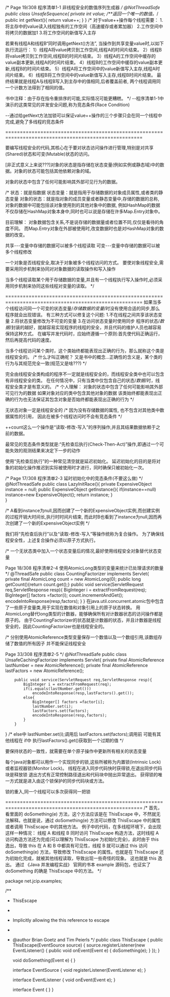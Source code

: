 /*
Page 19/308
程序清单1-1 非线程安全的数值序列生成器
*/
@NotThreadSafe
public class UnsafeSequence{
	private int value;
	/**返回一个唯一的数值。*/
	public int getNext(){
		return value++;
	}
}
/*
对于value++操作每个线程需要：
1.将主存中的value读入线程独有的工作空间（高速缓存或者累加器）
2.工作空间中将拷贝的数据加1
3.将工作空间的新值写入主存

若果有线程A和线程B“同时调用getNext()方法”,
当操作到共享变量value时,以如下执行流运行：
1）线程A将value拷贝到工作空间,线程A的时间片结束。
2）线程B将value拷贝到工作空间,线程B的时间片结束。
3）线程A的工作空间中缓存的value副本更新,线程A的时间片结束。
4）线程B的工作空间中缓存的value副本更新,线程B的时间片结束。
5）线程A将工作空间中的value新值写入主存,线程A时间片结束。
6）线程B将工作空间中的value新值写入主存,线程B时间片结束。
最终结果就是线程A与线程B写入到主存中的值相同,后者覆盖前者,
两个线程调用同一个计数方法得到了相同的值。

书中注释：由于存在指令重排序的可能,实际情况可能更糟糕。
*/
--程序清单1-1中演示的这类常见的并发安全问题,称为竞态条件(Race Condition)

--通过给getNext方法加锁可以保证value++操作的三个步骤只会在同一个线程中完成,避免了多线程的竞态条件


=====================================================================================================

要编写线程安全的代码,其核心在于要对状态访问操作进行管理,特别是对共享(Shared)状态和可变(Mutable)状态的访问。

[非正式意义上来说???]对象的状态是指存储在状态变量(例如实例或静态域)中的数据。对象的状态可能包括其他依赖对象的域。

对象的状态中包含了任何可能影响其外部可见行为的数据。

/*
状态：就是指数据
状态变量：就是指用于存储数据的对象成员属性,或者类的静态变量
对象的状态：就是指对象的成员变量或者静态变量中,存储的数据的总称,
对象的数据中可能包括该对象使用到的其他对象中的数据,
例如HashMap的数据不仅存储在HashMap对象本身中,同时也可以说是存储在许多Map.Entry对象中。

目前理解：
对象数据包含关系,不是说存储的数据量或者位置不同,仅仅是看待的角度不同。
而Map.Entry对象在外部被使用时,改变数据时也是对HashMap对象的数据的改变。

共享---变量中存储的数据可以被多个线程读取
可变---变量中存储的数据可以被多个线程修改

一个对象是否线程安全,取决于对象被多个线程访问的方式。
要使对象线程安全,需要采用同步机制来协同对对象数据的读取操作和写入操作

当多个线程读取某个用于存储数据的变量,并且有一个线程执行写入操作时,必须采用同步机制来协同这些线程对变量的读取。
*/

=====================================================================================================
如果当多个线程访问同一个可变的状态变量/*存储数据的变量*/时没有使用合适的同步,那么程序就会出现错误。
有三种方式可以修复这个问题:
1.不在线程之间共享该状态变量
2.将状态变量修改为不可变的变量
3.在访问状态变量时使用同步
程序的状态/*数据*/封装的越好，就越容易实现程序的线程的安全，并且代码的维护人员也越容易保持这种方式。
在编写并发代码时，应始终遵循一个原则:首先使代码正确运行，然后再提高代码的速度。

当多个线程访问某个类时，这个类始终都能表现出正确的行为，那么就称这个类是线程安全的。
/*
什么才叫正确呢？
又是书中的概念...正确性的含义是，某个类的行为与其规范完全一致(规范又是啥???)
*/

完全由线程安全类构成的程序不一定就是线程安全的，而线程安全类中也可以包含有非线程安全的类。
在任何情况中，只有当类中仅包含自己的状态/*数据*/时，线程安全类才是有意义的。
/*
个人理解：
对象的状态中包含了任何可能影响其外部可见行为的数据
如果对象对应的类中包含其他对象的数据
该类始终都能表现出正确的行为也无法保证其包含对象是否始终都能表现出正确的行为
*/

无状态对象一定是线程安全的
/*
因为没有存储数据的属性,
也不包含对其他类中数据属性的引用，
因此在被多个线程访问时不会有竞态条件
*/

++count这么一个操作是“读取-修改-写入”的序列操作,并且其结果数据依赖于之前的数据。

最常见的竞态条件类型就是:“先检查后执行(Check-Then-Act)”操作,即通过一个可能失效的观测结果来决定下一步的动作

使用“先检查后执行”的一种常见清空就是延迟初始化。
延迟初始化的目的是将对象的初始化操作推迟到实际被使用时才进行，同时确保只被初始化一次。

/*
Page 17/308
程序清单2-3 延时初始化中的竞态条件(不要这么做)
*/
@NotThreadSafe
public class LazyInitRace(){
	private ExpensiveObject instance = null;
	public ExpensiveObject getInstance(){
		if(instance==null)
			instance=new ExpensiveObject();
		return instance;
	}	
}

/*
A看到instance为null,因而创建了一个新的ExpensiveObject实例,而创建实例的过程开销大时间长,执行时时间片结束,
而此时B也看到了instance为null,因而再次创建了一个新的ExpensiveObject实例
*/

我们将“先检查后执行”以及“读取-修改-写入”等操作统称为复合操作。
为了确保线程安全性，上述复合操作必须以原子方式执行。

/*
一个无状态类中加入一个状态变量后的情况,最好使用线程安全对象替代状态变量

Page 18/308
程序清单2-4 使用AtomicLong类型的变量来统计已处理请求的数量
*/
@ThreadSafe
public class CountingFactorizer implements Servlet{
	private final AtomicLong count = new AtomicLong(0);
	public long getCount(){return count.get();}
	public void service(ServletRequest req,ServletResponse resp){
		BigInteger i = extractFromRequest(req);
		BigInteger[] factors =factor(i);
		count.incrementAndGet();
		encodeIntoResponse(resp,factors);
	}
}
在java.util.concurrent.atomic包中包含了一些原子变量类,用于实现在数值和对象引用上的原子状态转换。
用AtomicLong替代long类型的计数器，能够确保所有对计数器状态的访问操作都是原子的。
由于CountingFactorizer的状态就是计数器的状态，并且计数器是线程安全的，因此CountingFactorizer也是线程安全的。

/*
分别使用AtomicReference类型变量保存一个数值以及一个数组引用,该数组存储了数值的所有因子
并不能保证线程安全

Page 33/308
程序清单2-5 
*/
@NotThreadSafe
public class UnsafeCachingFactorizer implements Servlet{
	private final AtomicReference<BigInteger> lastNumber
		= new AtomicReference<BigInteger>();
	private final AtomicReference<BigInteger> lastFactors
		= new AtomicReference<BigInteger>();
		
		public void service(ServletRequest req,ServletResponse resp){
			BigInteger i = extractFromRequest(req);
			if(i.equals(lastNumber.get()))
				encodeIntoResponse(resp,lastFactors().get());
			else{
				BigInteger[] factors =factor[i];
				lastNumber.set(i);
				lastFactors.set(factors);
				encodeIntoResponse(resp,factors);
			}
		}

}
/*
else中
lastNumber.set(i);调用后
lastFactors.set(factors);调用前
可能有其他线程在
if中
执行lastFactors().get()获取到一个过期的值
*/

要保持状态的一致性，就需要在单个原子操作中更新所有相关的状态变量

每个java对象都可以用作一个实现同步的锁,这些所被称为内置锁(Intrinsic Lock)或者监视器锁(Monitor Lock)。
线程在进入同步代码快时获得锁,在退出同步代码块是释放锁
退出方式有正常控制路径退出和代码块中抛出异常退出。
获得锁的唯一方式就是进入由这个锁保护的同步代码块或方法。

锁的重入,同一个线程可以多次获得同一把锁

=====================================================================================================
/*
首先，看里面的 doSomething(e) 方法，这个方法应该是在 ThisEscape 中，不然就无法解释。也就是说，通过 doSomething(e) 方法可以修改 ThisEscape 中的属性或者调用 ThisEscape 中的其他方法。
例子中的代码，在多线程环境下，会出现这样一种情况：
线程 A 和线程 B 同时访问 ThisEscape 构造方法，这时线程 A 访问构造方法还为完成(可以理解为 ThisEscape 为初始化完全)，此时由于 this 逸出，导致 this 在 A 和 B 中都具有可见性，线程 B 就可以通过 this 访问 doSomething(e) 方法，导致修改 ThisEscape 的属性。也就是在 ThisEscape 还为初始化完成，就被其他线程读取，导致出现一些奇怪的现象。
这也就是 this 逸出。
通过 《Java 并发编程实战》 官网的书本 example 源码包，也证实了 doSomething 的确是 ThisEscape 中的方法。
 */

package net.jcip.examples;

/**
 * ThisEscape
 * <p/>
 * Implicitly allowing the this reference to escape
 *
 * @author Brian Goetz and Tim Peierls
 */
public class ThisEscape {
    public ThisEscape(EventSource source) {
        source.registerListener(new EventListener() {
            public void onEvent(Event e) {
                doSomething(e);
            }
        });
    }

    void doSomething(Event e) {
    }


    interface EventSource {
        void registerListener(EventListener e);
    }
     
    interface EventListener {
        void onEvent(Event e);
    }
     
    interface Event {
    }
}



